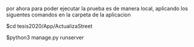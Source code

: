 
por ahora para poder ejecutar la prueba es de manera local, aplicando los siguentes comandos
en la carpeta de la aplicacion

$cd tesis2020/App/ActualizaStreet

$python3 manage.py runserver
